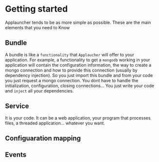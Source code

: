 # Getting started

Applauncher tends to be as more simple as possible. These are the main elements that you need to Know

## Bundle

A bundle is like a `functionality` that `Applaucher` will offer to your application. For example, a functionality to
get a `mongodb` working in your application will contain the configuration information, the way to create a mongo
connection and how to provide this connection (usually by dependency injection). So you just import this bundle and
from your code you just request a mongo connection. You dont have to handle the initialization, configuration, closing
connections... You just write your code and `inject` all your dependencies.

## Service

It is your code. It can be a web application, your program that processes files, a threaded application... whatever you
want.

## Configuaration mapping


## Events


